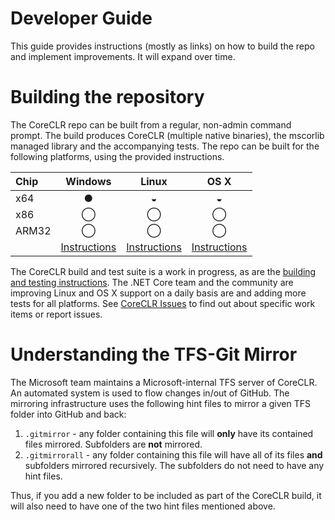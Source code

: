 Developer Guide
===============

This guide provides instructions (mostly as links) on how to build the repo and implement improvements. It will expand over time.

Building the repository
=======================

The CoreCLR repo can be built from a regular, non-admin command prompt. The build produces CoreCLR (multiple native binaries), the mscorlib managed library and the accompanying tests. The repo can be built for the following platforms, using the provided instructions.

| Chip  | Windows | Linux | OS X |
| :---- | :-----: | :---: | :--: |
| x64   | &#x25CF;| &#x25D2;| &#x25D2; |
| x86   | &#x25EF;| &#x25EF;| &#x25EF;|
| ARM32 | &#x25EF; | &#x25EF;| &#x25EF; |
|       | [Instructions](windows-instructions.md) | [Instructions](linux-instructions.md) | [Instructions](osx-instructions.md) |  

The CoreCLR build and test suite is a work in progress, as are the [building and testing instructions](../README.md). The .NET Core team and the community are improving Linux and OS X support on a daily basis are and adding more tests for all platforms. See [CoreCLR Issues](https://github.com/dotnet/coreclr/issues) to find out about specific work items or report issues.

Understanding the TFS-Git Mirror
================================

The Microsoft team maintains a Microsoft-internal TFS server of CoreCLR. An automated system is used to flow changes in/out of GitHub. The mirroring infrastructure uses the following hint files to mirror a given TFS folder into GitHub and back:

1. `.gitmirror` - any folder containing this file will **only** have its contained files mirrored. Subfolders are **not** mirrored.
2. `.gitmirrorall` - any folder containing this file will have all of its files **and** subfolders mirrored recursively. The subfolders do not need to have any hint files.

Thus, if you add a new folder to be included as part of the CoreCLR build, it will also need to have one of the two hint files mentioned above.
